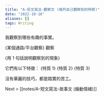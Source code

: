 ```yaml
---
title: "A-短文寫法-觀察文 (條列自己觀察到的特質)"
date: "2022-10-16"
aliases: []
tags: Writing
---
```


我觀察到哪些有趣的事實。

{某個通路/平台觀察} 觀察

{用 1 句話說明觀察到的現象}

它們有以下特徵：
{特質 1}
{特質 2}
{特質 3}

沒有華麗的技巧，都是踏實的苦工。

Next > [[notes/A-短文寫法-故事文 (煽動情緒)]]